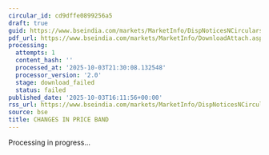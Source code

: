 ```yaml
---
circular_id: cd9dffe0899256a5
draft: true
guid: https://www.bseindia.com/markets/MarketInfo/DispNoticesNCirculars.aspx?Noticeid={469D0440-7347-4FB0-B644-3EF5184094BF}&noticeno=20251003-66&dt=10/03/2025&icount=66&totcount=73&flag=0
pdf_url: https://www.bseindia.com/markets/MarketInfo/DownloadAttach.aspx?id=20251003-66&attachedId=
processing:
  attempts: 1
  content_hash: ''
  processed_at: '2025-10-03T21:30:08.132548'
  processor_version: '2.0'
  stage: download_failed
  status: failed
published_date: '2025-10-03T16:11:56+00:00'
rss_url: https://www.bseindia.com/markets/MarketInfo/DispNoticesNCirculars.aspx?Noticeid={469D0440-7347-4FB0-B644-3EF5184094BF}&noticeno=20251003-66&dt=10/03/2025&icount=66&totcount=73&flag=0
source: bse
title: CHANGES IN PRICE BAND
---
```


Processing in progress...